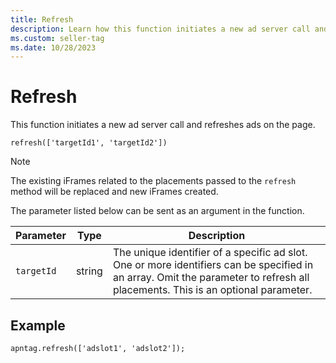 ```yaml
---
title: Refresh
description: Learn how this function initiates a new ad server call and refreshes ads on the page.
ms.custom: seller-tag
ms.date: 10/28/2023
---
```


# Refresh

This function initiates a new ad server call and refreshes ads on the
page.

``` pre
refresh(['targetId1', 'targetId2'])
```

> [!NOTE]
> The existing iFrames related to the placements passed to the `refresh` method will be replaced and new iFrames created.

The parameter listed below can be sent as an argument in the function.

| Parameter | Type | Description |
|---|---|---|
| `targetId` | string | The unique identifier of a specific ad slot. One or more identifiers can be specified in an array. Omit the parameter to refresh all placements. This is an optional parameter. |

## Example

``` pre
apntag.refresh(['adslot1', 'adslot2']);
```
